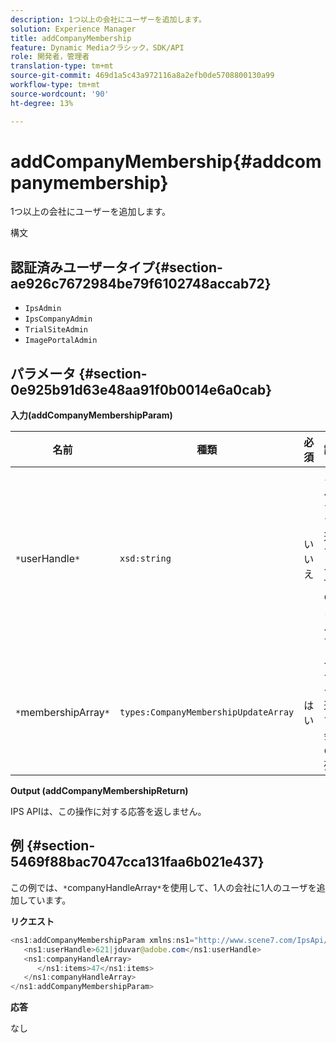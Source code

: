 ```yaml
---
description: 1つ以上の会社にユーザーを追加します。
solution: Experience Manager
title: addCompanyMembership
feature: Dynamic Mediaクラシック，SDK/API
role: 開発者，管理者
translation-type: tm+mt
source-git-commit: 469d1a5c43a972116a8a2efb0de5708800130a99
workflow-type: tm+mt
source-wordcount: '90'
ht-degree: 13%

---
```



# addCompanyMembership{#addcompanymembership}

1つ以上の会社にユーザーを追加します。

構文

## 認証済みユーザータイプ{#section-ae926c7672984be79f6102748accab72}

* `IpsAdmin`
* `IpsCompanyAdmin`
* `TrialSiteAdmin`
* `ImagePortalAdmin`

## パラメータ {#section-0e925b91d63e48aa91f0b0014e6a0cab}

**入力(addCompanyMembershipParam)**

| 名前 | 種類 | 必須 | 説明 |
|---|---|---|---|
| `*`userHandle`*` | `xsd:string` | いいえ | メンバーシップを追加するユーザーのハンドルです。 |
| `*`membershipArray`*` | `types:CompanyMembershipUpdateArray` | はい | ユーザーを追加する会社の配列。 |

**Output (addCompanyMembershipReturn)**

IPS APIは、この操作に対する応答を返しません。

## 例 {#section-5469f88bac7047cca131faa6b021e437}

この例では、`*`companyHandleArray`*`を使用して、1人の会社に1人のユーザを追加しています。

**リクエスト**

```java
<ns1:addCompanyMembershipParam xmlns:ns1="http://www.scene7.com/IpsApi/xsd">
   <ns1:userHandle>621|jduvar@adobe.com</ns1:userHandle>
   <ns1:companyHandleArray>
      </ns1:items>47</ns1:items>
   </ns1:companyHandleArray>
</ns1:addCompanyMembershipParam>
```

**応答**

なし
